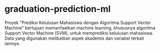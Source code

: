 # graduation-prediction-ml
Proyek "Prediksi Kelulusan Mahasiswa dengan Algoritma Support Vector Machine" bertujuan memanfaatkan machine learning, khususnya algoritma Support Vector Machine (SVM), untuk memprediksi kelulusan mahasiswa. Data yang digunakan melibatkan aspek akademis dan variabel terkait lainnya.
